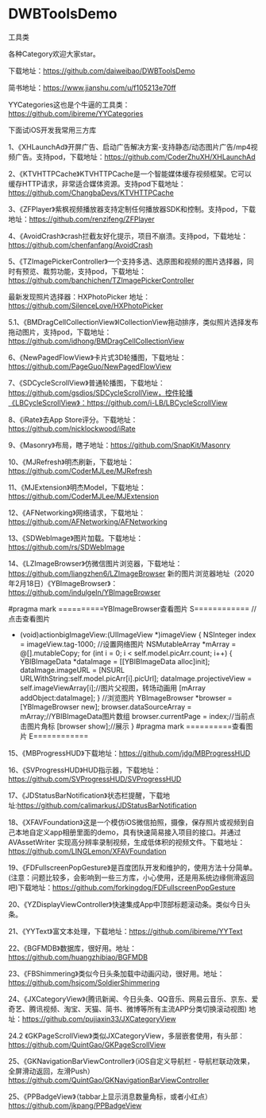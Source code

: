 # DWBToolsDemo
工具类

各种Category欢迎大家star。

下载地址：https://github.com/daiweibao/DWBToolsDemo

简书地址：https://www.jianshu.com/u/f105213e70ff

YYCategories这也是个牛逼的工具类：https://github.com/ibireme/YYCategories


下面试iOS开发我常用三方库


1、《XHLaunchAd》开屏广告、启动广告解决方案-支持静态/动态图片广告/mp4视频广告。支持pod，下载地址：https://github.com/CoderZhuXH/XHLaunchAd 


2、《KTVHTTPCache》KTVHTTPCache是一个智能媒体缓存视频框架。它可以缓存HTTP请求，非常适合媒体资源。支持pod下载地址：https://github.com/ChangbaDevs/KTVHTTPCache


3、《ZFPlayer》紫枫视频播放器支持定制任何播放器SDK和控制。支持pod，下载地址：https://github.com/renzifeng/ZFPlayer


4、《AvoidCrash》crash拦截友好化提示，项目不崩溃。支持pod，下载地址：https://github.com/chenfanfang/AvoidCrash


5、《TZImagePickerController》一个支持多选、选原图和视频的图片选择器，同时有预览、裁剪功能，支持pod，下载地址：https://github.com/banchichen/TZImagePickerController

最新发现照片选择器：HXPhotoPicker  地址：https://github.com/SilenceLove/HXPhotoPicker  

5.1、《BMDragCellCollectionView》lCollectionView拖动排序，类似照片选择发布拖动图片，支持pod，下载地址：https://github.com/idhong/BMDragCellCollectionView



6、《NewPagedFlowView》卡片式3D轮播图，下载地址：https://github.com/PageGuo/NewPagedFlowView


7、《SDCycleScrollView》普通轮播图，下载地址：https://github.com/gsdios/SDCycleScrollView，控件轮播《LBCycleScrollView》：https://github.com/i-LB/LBCycleScrollView


8、《iRate》去App Store评分。下载地址：https://github.com/nicklockwood/iRate


9、《Masonry》布局，瞎子地址：https://github.com/SnapKit/Masonry


10、《MJRefresh》明杰刷新，下载地址：https://github.com/CoderMJLee/MJRefresh


11、《MJExtension》明杰Model，下载地址：https://github.com/CoderMJLee/MJExtension


12、《AFNetworking》网络请求，下载地址：https://github.com/AFNetworking/AFNetworking


13、《SDWebImage》图片加载。下载地址：https://github.com/rs/SDWebImage


14、《LZImageBrowser》仿微信图片浏览器，下载地址：https://github.com/liangzhen6/LZImageBrowser  新的图片浏览器地址（2020年2月18日）《YBImageBrowser》：https://github.com/indulgeIn/YBImageBrowser

#pragma mark ==========YBImageBrowser查看图片 S============
//点击查看图片
- (void)actionbigImageView:(UIImageView *)imageView {
    NSInteger index = imageView.tag-1000;
    //设置网络图片
    NSMutableArray *mArray = @[].mutableCopy;
    for (int i = 0; i < self.model.picArr.count; i++) {
        YBIBImageData *dataImage = [[YBIBImageData alloc]init];
        dataImage.imageURL = [NSURL URLWithString:self.model.picArr[i].picUrl];
        dataImage.projectiveView = self.imageViewArray[i];//图片父视图，转场动画用
        [mArray addObject:dataImage];
    }
    //浏览图片
    YBImageBrowser *browser = [YBImageBrowser new];
    browser.dataSourceArray = mArray;//YBIBImageData图片数组
    browser.currentPage = index;//当前点击图片角标
    [browser show];//展示
}
#pragma mark ==========查看图片 E============


15、《MBProgressHUD》下载地址：https://github.com/jdg/MBProgressHUD

16、《SVProgressHUD》HUD指示器，下载地址：https://github.com/SVProgressHUD/SVProgressHUD

17、《JDStatusBarNotification》状态栏提醒，下载地址:https://github.com/calimarkus/JDStatusBarNotification

18、《XFAVFoundation》这是一个模仿iOS微信拍照，摄像，保存照片或视频到自己本地自定义app相册里面的demo，具有快速简易接入项目的接口。并通过 AVAssetWriter 实现高分辨率录制视频，生成低体积的视频文件。下载地址：https://github.com/LINGLemon/XFAVFoundation

19、《FDFullscreenPopGesture》是百度团队开发和维护的，使用方法十分简单。(注意：问题比较多，会影响到一些三方库，小心使用，还是用系统边缘侧滑返回吧)下载地址：https://github.com/forkingdog/FDFullscreenPopGesture

20、《YZDisplayViewController》快速集成App中顶部标题滚动条。类似今日头条。

21、《YYText》富文本处理，下载地址：https://github.com/ibireme/YYText

22、《BGFMDB》数据库，很好用。地址：https://github.com/huangzhibiao/BGFMDB

23、《FBShimmering》类似今日头条加载中动画闪动，很好用。地址：https://github.com/hsjcom/SoldierShimmering

24、《JXCategoryView》(腾讯新闻、今日头条、QQ音乐、网易云音乐、京东、爱奇艺、腾讯视频、淘宝、天猫、简书、微博等所有主流APP分类切换滚动视图) 地址：https://github.com/pujiaxin33/JXCategoryView

24.2 《GKPageScrollView》类似JXCategoryView，多层嵌套使用，有头部：https://github.com/QuintGao/GKPageScrollView

25、《GKNavigationBarViewController》（iOS自定义导航栏 - 导航栏联动效果，全屏滑动返回，左滑Push）https://github.com/QuintGao/GKNavigationBarViewController


25、《PPBadgeView》（tabbar上显示消息数量角标，或者小红点）https://github.com/jkpang/PPBadgeView


